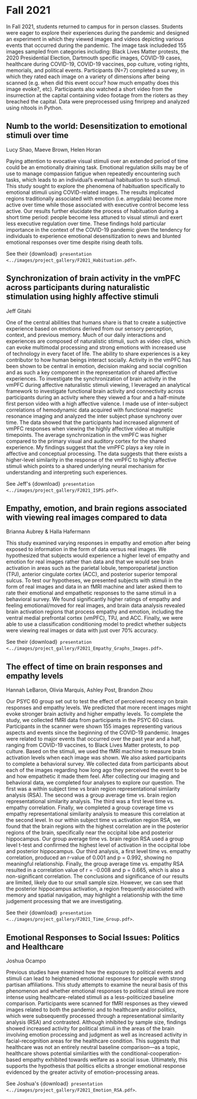 # Fall 2021
In Fall 2021, students returned to campus for in person classes. Students were eager to explore their experiences during the pandemic and designed an experiment in which they viewed images and videos depicting various events that occurred during the pandemic. The image task includeded 155 images sampled from categories including: Black Lives Matter protests, the 2020 Presidential Election, Dartmouth specific images, COVID-19 cases, healthcare during COVID-19, COVID-19 vaccines, pop culture, voting rights, memorials, and political events. Participants (N=7) completed a survey, in which they rated each image on a variety of dimensions after being scanned (e.g. when did this event occur?  how much empathy does this image evoke?, etc). Participants also watched a short video from the insurrection at the capital containing video footage from the rioters as they breached the capital. Data were preprocessed using fmriprep and analyzed using nltools in Python.

## Numb to the world: Desensitization to emotional stimuli over time
Lucy Shao, Maeve Brown, Helen Horan

Paying attention to evocative visual stimuli over an extended period of time could be an emotionally draining task. Emotional regulation skills may be of use to manage compassion fatigue when repeatedly encountering such tasks, which leads to an individual’s eventual habituation to such stimuli. This study sought to explore the phenomena of habituation specifically to emotional stimuli using COVID-related images. The results implicated regions traditionally associated with emotion (i.e. amygdala) become more active over time while those associated with executive control become less active. Our results further elucidate the process of habituation during a short time period: people become less attuned to visual stimuli and exert less executive regulation over time. These findings hold particular importance in the context of the COVID-19 pandemic given the tendency for individuals to experience emotional desensitization to news and blunted emotional responses over time despite rising death tolls.

See their {download}` presentation <../images/project_gallery/F2021_Habituation.pdf>`.

## Synchronization of brain activity in the vmPFC across participants during naturalistic stimulation using highly affective stimuli
Jeff Gitahi

One of the central abilities that humans share is that to create a subjective experience based on emotions derived from our sensory perception, context, and previous memory. Much of our daily interactions and experiences are composed of naturalistic stimuli, such as video clips, which can evoke multimodal processing and strong emotions with increased use of technology in every facet of life. The ability to share experiences is a key contributor to how human beings interact socially. Activity in the vmPFC has been shown to be central in emotion, decision making and social cognition and as such a key component in the representation of shared affective experiences. To investigate the synchronization of brain activity in the vmPFC during affective naturalistic stimuli viewing, I leveraged an analytical framework to investigate functional brain activity and connectivity across participants during an activity where they viewed a four and a half-minute first person video with a high affective valence. I made use of inter-subject correlations of hemodynamic data acquired with functional magnetic resonance imaging and analyzed the inter subject phase synchrony over time. The data showed that the participants had increased alignment of vmPFC responses when viewing the highly affective video at multiple timepoints. The average synchronization in the vmPFC was higher compared to the primary visual and auditory cortex for the shared experience. My findings suggest that the vmPFC plays a key role in affective and conceptual processing. The data suggests that there exists a higher-level similarity in the response of the vmPFC to highly affective stimuli which points to a shared underlying neural mechanism for understanding and interpreting such experiences.

See Jeff's {download}` presentation <../images/project_gallery/F2021_ISPS.pdf>`.


## Empathy, emotion, and brain regions associated with viewing real images compared to data
Brianna Aubrey & Halla Hafermann

This study examined varying responses in empathy and emotion after being exposed to information in the form of data versus real images. We hypothesized that subjects would experience a higher level of empathy and emotion for real images rather than data and that we would see brain activation in areas such as the parietal lobule, temporoparietal junction (TPJ), anterior cingulate cortex (ACC), and posterior superior temporal sulcus. To test our hypotheses, we presented subjects with stimuli in the form of real images and data in an fMRI machine and later asked them to rate their emotional and empathetic responses to the same stimuli in a behavioral survey. We found significantly higher ratings of empathy and feeling emotional/moved for real images, and brain data analysis revealed brain activation regions that process empathy and emotion, including the ventral medial prefrontal cortex (vmPFC), TPJ, and ACC. Finally, we were able to use a classification conditioning model to predict whether subjects were viewing real images or data with just over 70% accuracy.

See their {download}` presentation <../images/project_gallery/F2021_Empathy_Graphs_Images.pdf>`.


## The effect of time on brain responses and empathy levels
Hannah LeBaron, Olivia Marquis, Ashley Post, Brandon Zhou

Our PSYC 60 group set out to test the effect of perceived recency on brain responses and empathy levels. We predicted that more recent images might evoke stronger brain activity and higher empathy levels. To complete the study, we collected fMRI data from participants in the PSYC 60 class. Participants in the scanner were shown 155 images representing various aspects and events since the beginning of the COVID-19 pandemic. Images were related to major events that occurred over the past year and a half, ranging from COVID-19 vaccines, to Black Lives Matter protests, to pop culture. Based on the stimuli, we used the fMRI machine to measure brain activation levels when each image was shown. We also asked participants to complete a behavioral survey. We collected data from participants about each of the images regarding how long ago they perceived the event to be and how empathetic it made them feel. After collecting our imaging and behavioral data, we completed four analyses to explore our question. The first was a within subject time vs brain region representational similarity analysis (RSA). The second was a group average time vs. brain region representational similarity analysis. The third was a first level time vs. empathy correlation. Finally, we completed a group coverage time vs empathy representational similarity analysis to measure this correlation at the second level. In our within subject time vs activation region RSA, we found that the brain regions with the highest correlation are in the posterior regions of the brain, specifically near the occipital lobe and posterior hippocampus. Our group average time vs. brain region RSA used a group level t-test and confirmed the highest level of activation in the occipital lobe and posterior hippocampus. Our third analysis, a first level time vs. empathy correlation, produced an r-value of 0.001 and p = 0.992, showing no meaningful relationship. Finally, the group average time vs. empathy RSA resulted in a correlation value of r = -0.008 and p = 0.665, which is also a non-significant correlation. The conclusions and significance of our results are limited, likely due to our small sample size. However, we can see that the posterior hippocampus activation, a region frequently associated with memory and spatial navigation, may highlight a relationship with the time judgement processing that we are investigating.

See their {download}` presentation <../images/project_gallery/F2021_Time_Group.pdf>`.

## Emotional Responses to Social Issues: Politics and Healthcare
Joshua Ocampo

Previous studies have examined how the exposure to political events and stimuli can lead to heightened emotional responses for people with strong partisan affiliations. This study attempts to examine the neural basis of this phenomenon and whether emotional responses to political stimuli are more intense using healthcare-related stimuli as a less-politicized baseline comparison. Participants were scanned for fMRI responses as they viewed images related to both the pandemic and to healthcare and/or politics, which were subsequently processed through a representational similarity analysis (RSA) and contrasted. Although inhibited by sample size, findings showed increased activity for political stimuli in the areas of the brain involving emotion processing and judgment as well as increased activity in facial-recognition areas for the healthcare condition. This suggests that healthcare was not an entirely neutral baseline comparison—as a topic, healthcare shows potential similarities with the conditional-cooperation-based empathy exhibited towards welfare as a social issue. Ultimately, this supports the hypothesis that politics elicits a stronger emotional response evidenced by the greater activity of emotion-processing areas. 

See Joshua's {download}` presentation <../images/project_gallery/F2021_Emotion_RSA.pdf>`.


